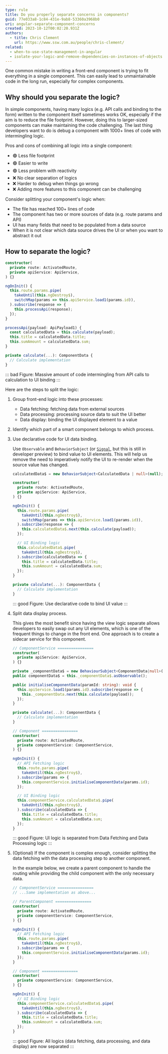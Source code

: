 ```yaml
---
type: rule
title: Do you properly separate concerns in components?
guid: 77e033a8-1c84-431e-9ab8-53360a3968b0
uri: angular-separate-component-concerns
created: 2023-10-12T00:02:20.931Z
authors: 
  - title: Chris Clement
    url: https://www.ssw.com.au/people/chris-clement/
related:
  - when-to-use-state-management-in-angular
  - isolate-your-logic-and-remove-dependencies-on-instances-of-objects
---
```


One common mistake in writing a front-end component is trying to fit everything in a single component. This can easily lead to unmaintainable code in the long run, especially for complex components.

<!--endintro-->

## Why should you separate the logic?
In simple components, having many logics (e.g. API calls and binding to the form) written to the component itself sometimes works OK, especially if the aim is to reduce the file footprint. However, doing this to larger-sized components can make maintaining the code challenging.  The last thing developers want to do is debug a component with 1000+ lines of code with intermingling logic.

Pros and cons of combining all logic into a single component:
- 🟢 Less file footprint
- 🟢 Easier to write
- 🟢 Less problem with reactivity
- ❌ No clear separation of logics
- ❌ Harder to debug when things go wrong
- ❌ Adding more features to this component can be challenging

Consider splitting your component's logic when:
- The file has reached 100+ lines of code
- The component has two or more sources of data (e.g. route params and API)
- UI has many fields that need to be populated from a data source
- When it is not clear which data source drives the UI or when you want to abstract it out


## How to separate the logic?

```ts
constructor(
  private route: ActivatedRoute,
  private apiService: ApiService,
) {}

ngOnInit() {
  this.route.params.pipe(
    takeUntil(this.ngDestroy$),
    switchMap(params => this.apiService.load1(params.id)),
  ).subscribe(response => {
    this.processApi(response);
  });
}

processApi(payload: ApiPayload1) {
  const calculatedData = this.calculate(payload);
  this.title = calculatedData.title;
  this.sumAmount = calculatedData.sum;
}

private calculate(...): ComponentData {
  // Calculate implementation
}
```
::: bad
Figure: Massive amount of code intermingling from API calls to calculation to UI binding
:::


Here are the steps to split the logic:
1. Group front-end logic into these processes:
    - Data fetching: fetching data from external sources
    - Data processing: processing source data to suit the UI better
    - Data display: binding the UI displayed element to a value

2. Identify which part of a smart component belongs to which process.

3. Use declarative code for UI data binding.

    Use `Observable` and `BehaviorSubject` (or [`Signal`](https://angular.io/guide/signals), but this is still in developer preview) to bind value to UI elements. This will help us remove the need to imperatively notify the UI to re-render when the source value has changed.

    ```ts
    calculatedData$ = new BehaviorSubject<CalculatedData | null>(null);

    constructor(
      private route: ActivatedRoute,
      private apiService: ApiService,
    ) {}

    ngOnInit() {
      this.route.params.pipe(
        takeUntil(this.ngDestroy$),
        switchMap(params => this.apiService.load1(params.id)),
      ).subscribe(response => {
        this.calculatedData$.next(this.calculate(payload));
      });

      // UI Binding logic
      this.calculatedData$.pipe(
        takeUntil(this.ngDestroy$),
      ).subscribe(calculatedData => {
        this.title = calculatedData.title;
        this.sumAmount = calculatedData.sum;
      });
    }

    private calculate(...): ComponentData {
      // Calculate implementation
    }
    ```
    ::: good
    Figure: Use declarative code to bind UI value
    :::

4. Split data display process.

    This gives the most benefit since having the view logic separate allows developers to easily swap out any UI elements, which is one of the frequent things to change in the front end.
    One approach is to create a sidecar service for this component.

    ```ts
    // ComponentService ================
    constructor(
      private apiService: ApiService,
    ) {}

    private _componentData$ = new BehaviourSubject<ComponentData|null>(null);
    public componentData$ = this._componentData$.asObservable();

    public initialiseComponentData(paramId: string): void {
      this.apiService.load1(params.id).subscribe(response => {
        this._componentData.next(this.calculate(payload));
      });
    }

    private calculate(...): ComponentData {
      // Calculate implementation
    }

    // Component ================
    constructor(
      private route: ActivatedRoute,
      private componentService: ComponentService,
    ) {}

    ngOnInit() {
      // API Fetching logic
      this.route.params.pipe(
        takeUntil(this.ngDestroy$),
      ).subscribe(params => {
        this.componentService.initialiseComponentData(params.id);
      });

      // UI Binding logic
      this.componentService.calculatedData$.pipe(
        takeUntil(this.ngDestroy$),
      ).subscribe(calculatedData => {
        this.title = calculatedData.title;
        this.sumAmount = calculatedData.sum;
      });
    }
    ```
    ::: good
    Figure: UI logic is separated from Data Fetching and Data Processing logic
    :::


5. (Optional) If the component is complex enough, consider splitting the data fetching with the data processing step to another component.

    In the example below, we create a parent component to handle the routing while providing the child component with the only necessary data.

    ```ts
    // ComponentService ================
    // ...Same implementation as above...

    // ParentComponent ================
    constructor(
      private route: ActivatedRoute,
      private componentService: ComponentService,
    ) {}
    
    ngOnInit() {
      // API Fetching logic
      this.route.params.pipe(
        takeUntil(this.ngDestroy$),
      ).subscribe(params => {
        this.componentService.initialiseComponentData(params.id);
      });
    }

    // Component ================
    constructor(
      private componentService: ComponentService,
    ) {}

    ngOnInit() {
      // UI Binding logic
      this.componentService.calculatedData$.pipe(
        takeUntil(this.ngDestroy$),
      ).subscribe(calculatedData => {
        this.title = calculatedData.title;
        this.sumAmount = calculatedData.sum;
      });
    }
    ```
    ::: good
    Figure: All logics (data fetching, data processing, and data display) are now separated
    :::